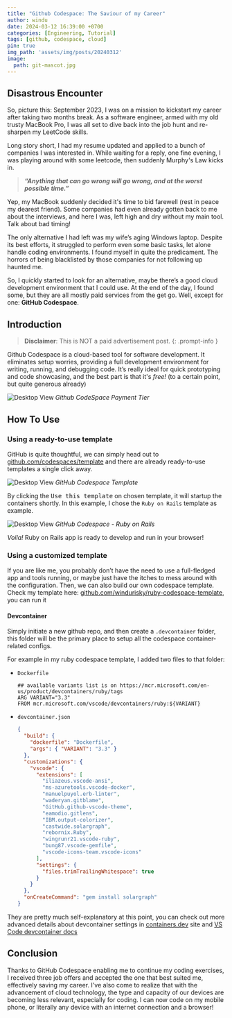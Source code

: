 ```yaml
---
title: "Github Codespace: The Saviour of my Career"
author: windu
date: 2024-03-12 16:39:00 +0700
categories: [Engineering, Tutorial]
tags: [github, codespace, cloud]
pin: true
img_path: 'assets/img/posts/20240312'
image:
  path: git-mascot.jpg
---
```


## Disastrous Encounter

So, picture this: September 2023, I was on a mission to kickstart my career after taking two months break. As a software engineer, armed with my old trusty MacBook Pro, I was all set to dive back into the job hunt and re-sharpen my LeetCode skills.

Long story short, I had my resume updated and applied to a bunch of companies I was interested in. While waiting for a reply, one fine evening, I was playing around with some leetcode, then suddenly Murphy's Law kicks in.

> ***“Anything that can go wrong will go wrong, and at the worst possible time.”***

Yep, my MacBook suddenly decided it's time to bid farewell (rest in peace my dearest friend). Some companies had even already gotten back to me about the interviews, and here I was, left high and dry without my main tool. Talk about bad timing!

The only alternative I had left was my wife’s aging Windows laptop. Despite its best efforts, it struggled to perform even some basic tasks, let alone handle coding environments. I found myself in quite the predicament. The horrors of being blacklisted by those companies for not following up haunted me.

So, I quickly started to look for an alternative, maybe there’s a good cloud development environment that I could use. At the end of the day, I found some, but they are all mostly paid services from the get go. Well, except for one: **GitHub Codespace**.

## Introduction

> **Disclaimer**: This is NOT a paid advertisement post.
{: .prompt-info }

Github Codespace is a cloud-based tool for software development. It eliminates setup worries, providing a full development environment for writing, running, and debugging code. It’s really ideal for quick prototyping and code showcasing, and the best part is that it's *free!* (to a certain point, but quite generous already)

![Desktop View](github-codespace-payment-tier.png)
_Github CodeSpace Payment Tier_

## How To Use

### Using a ready-to-use template

GitHub is quite thoughtful, we can simply head out to [github.com/codespaces/template](https://github.com/codespaces/template) and there are already ready-to-use templates a single click away.

![Desktop View](github-codespace-template.png)
_GitHub Codespace Template_

By clicking the <kbd>Use this template</kbd> on chosen template, it will startup the containers shortly. In this example, I chose the `Ruby on Rails` template as example.

![Desktop View](rails-codespace.jpeg)
_GitHub Codespace - Ruby on Rails_

*Voila!* Ruby on Rails app is ready to develop and run in your browser!

### Using a customized template

If you are like me, you probably don’t have the need to use a full-fledged app and tools running, or maybe just have the itches to mess around with the configuration. Then, we can also build our own codespace template. Check my template here: [github.com/windurisky/ruby-codespace-template](https://github.com/windurisky/ruby-codespace-template), you can run it

#### Devcontainer

Simply initiate a new github repo, and then create a `.devcontainer` folder, this folder will be the primary place to setup all the codespace container-related configs.

For example in my ruby codespace template, I added two files to that folder:

- `Dockerfile`

    ```docker
    ## available variants list is on https://mcr.microsoft.com/en-us/product/devcontainers/ruby/tags
    ARG VARIANT="3.3"
    FROM mcr.microsoft.com/vscode/devcontainers/ruby:${VARIANT}
    ```

- `devcontainer.json`

    ```json
    {
      "build": {
        "dockerfile": "Dockerfile",
        "args": { "VARIANT": "3.3" }
      },
      "customizations": {
        "vscode": {
          "extensions": [
            "iliazeus.vscode-ansi",
            "ms-azuretools.vscode-docker",
            "manuelpuyol.erb-linter",
            "waderyan.gitblame",
            "GitHub.github-vscode-theme",
            "eamodio.gitlens",
            "IBM.output-colorizer",
            "castwide.solargraph",
            "rebornix.Ruby",
            "wingrunr21.vscode-ruby",
            "bung87.vscode-gemfile",
            "vscode-icons-team.vscode-icons"
          ],
          "settings": {
            "files.trimTrailingWhitespace": true
          }
        }
      },
      "onCreateCommand": "gem install solargraph"
    }
    ```


They are pretty much self-explanatory at this point, you can check out more advanced details about devcontainer settings in [containers.dev](https://containers.dev/) site and [VS Code devcontainer docs](https://code.visualstudio.com/docs/devcontainers/create-dev-container)

## Conclusion

Thanks to GitHub Codespace enabling me to continue my coding exercises, I received three job offers and accepted the one that best suited me, effectively saving my career. I've also come to realize that with the advancement of cloud technology, the type and capacity of our devices are becoming less relevant, especially for coding. I can now code on my mobile phone, or literally any device with an internet connection and a browser!